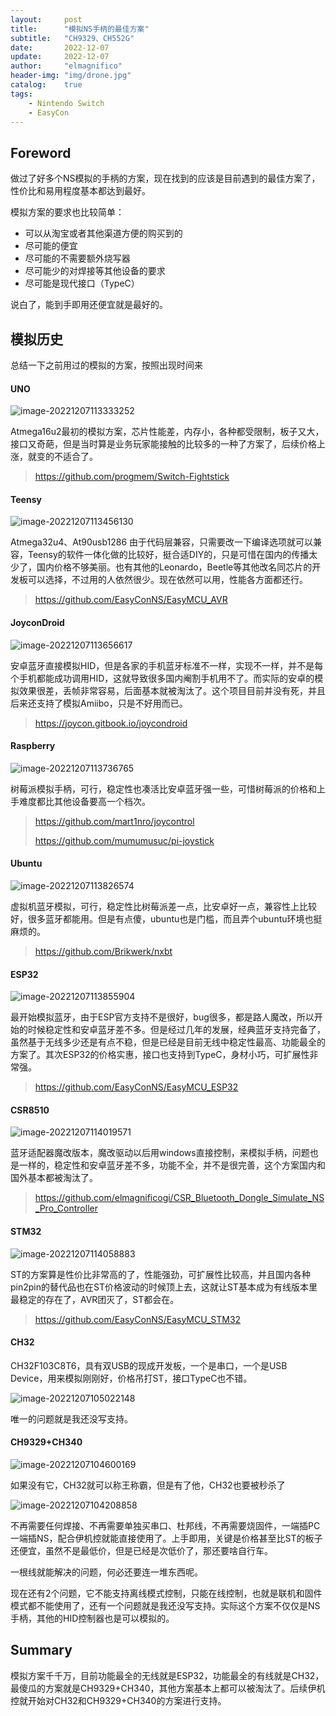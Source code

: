 ```yaml
---
layout:     post
title:      "模拟NS手柄的最佳方案"
subtitle:   "CH9329、CH552G"
date:       2022-12-07
update:     2022-12-07
author:     "elmagnifico"
header-img: "img/drone.jpg"
catalog:    true
tags:
    - Nintendo Switch
    - EasyCon
---
```


## Foreword

做过了好多个NS模拟的手柄的方案，现在找到的应该是目前遇到的最佳方案了，性价比和易用程度基本都达到最好。

模拟方案的要求也比较简单：

- 可以从淘宝或者其他渠道方便的购买到的
- 尽可能的便宜
- 尽可能的不需要额外烧写器
- 尽可能少的对焊接等其他设备的要求
- 尽可能是现代接口（TypeC）

说白了，能到手即用还便宜就是最好的。



## 模拟历史

总结一下之前用过的模拟的方案，按照出现时间来



#### UNO

![image-20221207113333252](http://img.elmagnifico.tech:9514/static/upload/elmagnifico/202212071133338.png)

Atmega16u2最初的模拟方案，芯片性能差，内存小，各种都受限制，板子又大，接口又奇葩，但是当时算是业务玩家能接触的比较多的一种了方案了，后续价格上涨，就变的不适合了。

> https://github.com/progmem/Switch-Fightstick



#### Teensy

![image-20221207113456130](http://img.elmagnifico.tech:9514/static/upload/elmagnifico/202212071134269.png)

Atmega32u4、At90usb1286 由于代码层兼容，只需要改一下编译选项就可以兼容，Teensy的软件一体化做的比较好，挺合适DIY的，只是可惜在国内的传播太少了，国内价格不够美丽。也有其他的Leonardo，Beetle等其他改名同芯片的开发板可以选择，不过用的人依然很少。现在依然可以用，性能各方面都还行。

> https://github.com/EasyConNS/EasyMCU_AVR



#### JoyconDroid

![image-20221207113656617](http://img.elmagnifico.tech:9514/static/upload/elmagnifico/202212071136714.png)

安卓蓝牙直接模拟HID，但是各家的手机蓝牙标准不一样，实现不一样，并不是每个手机都能成功调用HID，这就导致很多国内阉割手机用不了。而实际的安卓的模拟效果很差，丢帧非常容易，后面基本就被淘汰了。这个项目目前并没有死，并且后来还支持了模拟Amiibo，只是不好用而已。

> https://joycon.gitbook.io/joycondroid



#### Raspberry

![image-20221207113736765](http://img.elmagnifico.tech:9514/static/upload/elmagnifico/202212071137895.png)

树莓派模拟手柄，可行，稳定性也凑活比安卓蓝牙强一些，可惜树莓派的价格和上手难度都比其他设备要高一个档次。

> https://github.com/mart1nro/joycontrol
>
> https://github.com/mumumusuc/pi-joystick



#### Ubuntu

![image-20221207113826574](http://img.elmagnifico.tech:9514/static/upload/elmagnifico/202212071138679.png)

虚拟机蓝牙模拟，可行，稳定性比树莓派差一点，比安卓好一点，兼容性上比较好，很多蓝牙都能用。但是有点傻，ubuntu也是门槛，而且弄个ubuntu环境也挺麻烦的。

> https://github.com/Brikwerk/nxbt



#### ESP32

![image-20221207113855904](http://img.elmagnifico.tech:9514/static/upload/elmagnifico/202212071138981.png)

最开始模拟蓝牙，由于ESP官方支持不是很好，bug很多，都是路人魔改，所以开始的时候稳定性和安卓蓝牙差不多。但是经过几年的发展，经典蓝牙支持完备了，虽然基于无线多少还是有点不稳，但是已经是目前无线中稳定性最高、功能最全的方案了。其次ESP32的价格实惠，接口也支持到TypeC，身材小巧，可扩展性非常强。

> https://github.com/EasyConNS/EasyMCU_ESP32



#### CSR8510

![image-20221207114019571](http://img.elmagnifico.tech:9514/static/upload/elmagnifico/202212071140662.png)

蓝牙适配器魔改版本，魔改驱动以后用windows直接控制，来模拟手柄，问题也是一样的，稳定性和安卓蓝牙差不多，功能不全，并不是很完善，这个方案国内和国外基本都被淘汰了。

> https://github.com/elmagnificogi/CSR_Bluetooth_Dongle_Simulate_NS_Pro_Controller



#### STM32

![image-20221207114058883](http://img.elmagnifico.tech:9514/static/upload/elmagnifico/202212071140973.png)

ST的方案算是性价比非常高的了，性能强劲，可扩展性比较高，并且国内各种pin2pin的替代品也在ST价格波动的时候顶上去，这就让ST基本成为有线版本里最稳定的存在了，AVR团灭了，ST都会在。

> https://github.com/EasyConNS/EasyMCU_STM32



#### CH32

CH32F103C8T6，具有双USB的现成开发板，一个是串口，一个是USB Device，用来模拟刚刚好，价格吊打ST，接口TypeC也不错。

![image-20221207105022148](http://img.elmagnifico.tech:9514/static/upload/elmagnifico/202212071050245.png)

唯一的问题就是我还没写支持。



#### CH9329+CH340

![image-20221207104600169](http://img.elmagnifico.tech:9514/static/upload/elmagnifico/202212071046293.png)

如果没有它，CH32就可以称王称霸，但是有了他，CH32也要被秒杀了

![image-20221207104208858](http://img.elmagnifico.tech:9514/static/upload/elmagnifico/202212071042007.png)

不再需要任何焊接、不再需要单独买串口、杜邦线，不再需要烧固件，一端插PC一端插NS，配合伊机控就能直接使用了。上手即用，关键是价格甚至比ST的板子还便宜，虽然不是最低价，但是已经是次低价了，那还要啥自行车。

一根线就能解决的问题，何必还要连一堆东西呢。

现在还有2个问题，它不能支持离线模式控制，只能在线控制，也就是联机和固件模式都不能使用了，还有一个问题就是我还没写支持。实际这个方案不仅仅是NS手柄，其他的HID控制器也是可以模拟的。



## Summary

模拟方案千千万，目前功能最全的无线就是ESP32，功能最全的有线就是CH32，最傻瓜的方案就是CH9329+CH340，其他方案基本上都可以被淘汰了。后续伊机控就开始对CH32和CH9329+CH340的方案进行支持。
